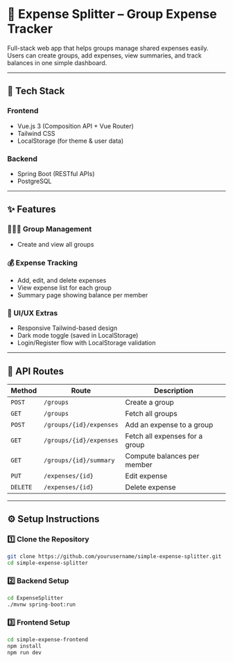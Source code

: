 # 💸 Expense Splitter – Group Expense Tracker

Full-stack web app that helps groups manage shared expenses easily. Users can create groups, add expenses, view summaries, and track balances in one simple dashboard.

---

## 🚀 Tech Stack

### **Frontend**
- Vue.js 3 (Composition API + Vue Router)
- Tailwind CSS
- LocalStorage (for theme & user data)

### **Backend**
- Spring Boot (RESTful APIs)
- PostgreSQL

---

## ✨ Features

### 🧑‍🤝‍🧑 Group Management
- Create and view all groups  

### 💰 Expense Tracking
- Add, edit, and delete expenses  
- View expense list for each group  
- Summary page showing balance per member  

### 🌙 UI/UX Extras
- Responsive Tailwind-based design  
- Dark mode toggle (saved in LocalStorage)  
- Login/Register flow with LocalStorage validation  

---

## 🧩 API Routes

| Method | Route | Description |
|--------|--------|-------------|
| `POST` | `/groups` | Create a group |
| `GET` | `/groups` | Fetch all groups |
| `POST` | `/groups/{id}/expenses` | Add an expense to a group |
| `GET` | `/groups/{id}/expenses` | Fetch all expenses for a group |
| `GET` | `/groups/{id}/summary` | Compute balances per member |
| `PUT` | `/expenses/{id}` | Edit expense |
| `DELETE` | `/expenses/{id}` | Delete expense |

---

## ⚙️ Setup Instructions

### **1️⃣ Clone the Repository**
```bash
git clone https://github.com/yourusername/simple-expense-splitter.git
cd simple-expense-splitter
```
### **2️⃣ Backend Setup**
```bash
cd ExpenseSplitter
./mvnw spring-boot:run
```
### **3️⃣ Frontend Setup**
```bash
cd simple-expense-frontend
npm install
npm run dev
```
